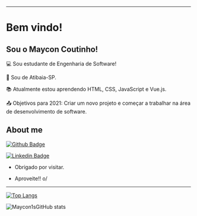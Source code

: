----------------------------------------------------------------------------

# Bem vindo!

 

## Sou o Maycon Coutinho!

 

:computer: Sou estudante de Engenharia de Software!

:house_with_garden: Sou de Atibaia-SP.

:books: Atualmente estou aprendendo HTML, CSS, JavaScript e Vue.js.

:outbox_tray: Objetivos para 2021: Criar um novo projeto e começar a trabalhar na área de desenvolvimento de software.

 

## About me

[![Github Badge](https://img.shields.io/badge/-Github-000?style=flat-square&logo=Github&logoColor=white&link=LINK_GIT)](https://github.com/coutinho-maycon)

[![Linkedin Badge](https://img.shields.io/badge/LinkedIn-0077B5?style=for-the-badge&logo=linkedin&logoColor=white)]( https://www.linkedin.com/in/coutinhomaycon/)



- Obrigado por visitar.

- Aproveite!! o/

----------------------------------------------------------------------------------

[![Top Langs](https://github-readme-stats.vercel.app/api/top-langs/?username=coutinho-maycon&layout=compact)](https://github.com/coutinho-maycon/github-readme-stats)

![Maycon1sGitHub stats](https://github-readme-stats.vercel.app/api?username=coutinho-maycon&show_icons=true&theme=radical)

